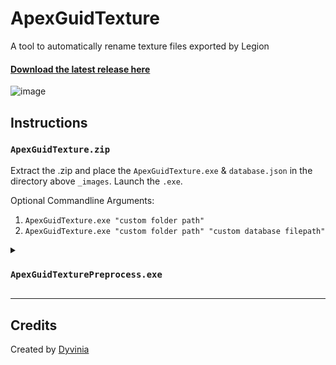 # ApexGuidTexture
A tool to automatically rename texture files exported by Legion

#### [Download the latest release here](https://github.com/Dyvinia/ApexGuidTexture/releases)
![image](https://i.imgur.com/0Klqiz7.png)


## Instructions

### `ApexGuidTexture.zip`
Extract the .zip and place the `ApexGuidTexture.exe` & `database.json` in the directory above `_images`. Launch the `.exe`.

Optional Commandline Arguments:

1. `ApexGuidTexture.exe "custom folder path"`
2. `ApexGuidTexture.exe "custom folder path" "custom database filepath"`

<details><summary><h3><code>ApexGuidTexturePreprocess.exe</code></h3></summary>
Only needed if you plan on generating the database.json file yourself
</details>

___

## Credits
Created by [Dyvinia](https://twitter.com/Dyvinia)
